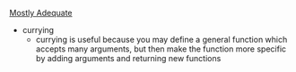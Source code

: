 [Mostly Adequate](https://mostly-adequate.gitbooks.io/mostly-adequate-guide/content/)

- currying
    - currying is useful because you may define a general function which accepts many arguments, but then make the function more specific by adding arguments and returning new functions

